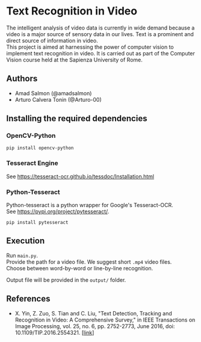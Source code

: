 # Text Recognition in Video


The intelligent analysis of video data is currently in wide demand because a video is a major source of sensory data in our lives. Text is a prominent and direct source of information in video.  
This project is aimed at harnessing the power of computer vision to implement text recognition in video.
It is carried out as part of the Computer Vision course held at the Sapienza University of Rome.

## Authors

- Amad Salmon (@amadsalmon)
- Arturo Calvera Tonin (@Arturo-00)


## Installing the required dependencies

### OpenCV-Python

```
pip install opencv-python
```
### Tesseract Engine

See https://tesseract-ocr.github.io/tessdoc/Installation.html

### Python-Tesseract

Python-tesseract is a python wrapper for Google's Tesseract-OCR.  
See https://pypi.org/project/pytesseract/.

```
pip install pytesseract
```

## Execution

Run `main.py`.  
Provide the path for a video file. We suggest short `.mp4` video files.  
Choose between word-by-word or line-by-line recognition.

Output file will be provided in the `output/` folder.

## References

- X. Yin, Z. Zuo, S. Tian and C. Liu, "Text Detection, Tracking and Recognition in Video: A Comprehensive Survey," in IEEE Transactions on Image Processing, vol. 25, no. 6, pp. 2752-2773, June 2016, doi: 10.1109/TIP.2016.2554321. [[link](https://ieeexplore.ieee.org/document/7452620)]